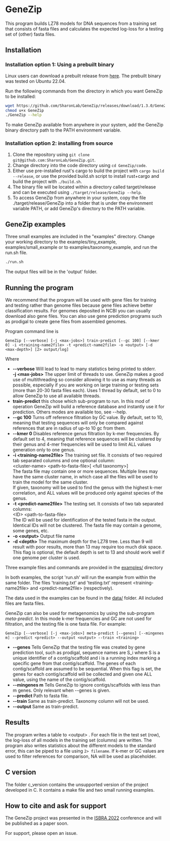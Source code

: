 # GeneZip

This program builds LZ78 models for DNA sequences from a training set that consists of fasta files and calculates the expected log-loss for a testing set of (other) fasta files.

## Installation

### Installation option 1: Using a prebuilt binary

Linux users can download a prebuilt release from [here](https://github.com/SharonLab/GeneZip/releases/download/1.3.0/GeneZip).
The prebuilt binary was tested on Ubuntu 22.04.

Run the following commands from the directory in which you want GeneZip to be installed:

```bash
wget https://github.com/SharonLab/GeneZip/releases/download/1.3.0/GeneZip
chmod u+x GeneZip
./GeneZip --help
```
To make GeneZip available from anywhere in your system, add the GeneZip binary directory path to the PATH environment variable.

### Installation option 2: installing from source

 1. Clone the repository using `git clone git@github.com:SharonLab/GeneZip.git`.
 2. Change directory into the code directory using `cd GeneZip/code`.
 3. Either use pre-installed rust's cargo to build the project with `cargo build --release`, or use the provided build.sh script to install rust+cargo and build the project with `./build.sh`.
 4. The binary file will be located within a directory called target/release and can be executed using `./target/release/GeneZip --help`.
 5. To access GeneZip from anywhere in your system, copy the file ./target/release/GeneZip into a folder that is under the environment variable PATH, or add GeneZip's directory to the PATH variable.



## GeneZip examples

Three small examples are included in the "examples" directory. 
Change your working directory to the examples/tiny_example, examples/small_example or to examples/taxonomy_example, and run the run.sh file.

```bash
./run.sh
```

The output files will be in the 'output' folder.

## Running the program
We recommend that the program will be used with gene files for training and testing rather than genome files because gene files achieve better classification results. For genomes deposited in NCBI you can usually download also gene files. You can also use gene prediction programs such as prodigal to create gene files from assembled genomes. 

Program command line is
```
GeneZip [--verbose] [-j <max-jobs>] train-predict [--gc 100] [--kmer 0] -i <training-name2file> -t <predict-name2file> -o <output> [-d <max-depth>] [2> output/log]
```
Where
- **--verbose** Will lead to lead to many statistics being printed to stderr.<br>
**-j  \<max-jobs\>** The upper limit of threads to use. GeneZip makes a good use of multithreading so consider allowing it to use as many threads as possible, especially if you are working on large training or testing sets (more than 20-30 fasta files each). Uses 1 thread by default, set to 0 to allow GeneZip to use all available threads.
- **train-predict** this chose which sub-program to run. In this mod of operation GeneZip will build a reference database and instantly use it for prediction. Others modes are available too, see --help.<br>
- **--gc 100** Turns off reference filtration by GC value. By default, set to 10, meaning that testing sequences will only be compared against references that are in radius of up-to 10 gc from them.<br>
- **--kmer 0** Disables reference genus filtration by k-mer frequencies. By default set to 4, meaning that reference sequences will be clustered by their genus and 4-mer frequencies will be used to limit ALL values generation only to one genus.
- **-i   \<training-name2file\>** The training set file. It consists of two required tab separated columns and one optional column:<br>
  \<cluster-name\>  \<path-to-fasta-file\>[  \<full taxonomy\>]<br>
  The fasta file may contain one or more sequences.
  Multiple lines may have the same cluster name, in which case all the files will be used to train the model for the same cluster.<br>
  If given, taxonomy will be used to find the genus with the highest k-mer correlation, and ALL values will be produced only against species of the genus.<br>
- **-t   \<predict-name2file\>** The testing set. It consists of two tab separated columns:<br>
  \<ID\> \<path-to-fasta-file\><br>
  The ID will be used for identification of the tested fasta in the output. Identical IDs will not be clustered. The fasta file may contain a genome, some genes, etc.
- **-o  \<output\>** Output file name
- **-d  \<depth\>** The maximum depth for the LZ78 tree. Less than 9 will result with poor results, more than 13 may require too much disk space. This flag is optional, the default depth is set to 13 and should work well if one genome per cluster is used.


Three example files and commands are provided in the [examples/](/examples/) directory

In both examples, the script 'run.sh' will run the example from within the same folder. The files 'training.txt' and 'testing.txt' represent \<training-name2file\> and \<predict-name2file\> (respectively).

The data used in the examples can be found in the [data/](/data/) folder. All included files are fasta files.

GeneZip can also be used for metagenomics by using the sub-program <em>meta-predict</em>. In this mode k-mer frequencies and GC are not used for filtration, and the testing file is one fasta file. For example:

```
GeneZip [--verbose] [-j <max-jobs>] meta-predict [--genes] [--mingenes m] --predict <predict> --output <output> --train <training>
```

- **--genes** Tells GeneZip that the testing file was created by gene prediction tool, such as prodigal, sequence names are S_i where S is a unique identifier of a contig/scaffold and i is a running index marking a specific gene from that contig/scaffold. The genes of each contig/scaffold are assumed to be sequential. When this flag is set, the genes for each contig/scaffold will be collected and given one ALL value, using the name of the contig/scaffold.
- **--mingenes m** Tells GeneZip to ignore contigs/scaffolds with less than m genes. Only relevant when --genes is given.
- **--predict <predict>** Path to fasta file.
- **--train <training>** Same as train-predict. Taxonomy column will not be used.
- **--output <output>** Same as train-predict.


## Results
The program writes a table to \<output\> . For each file in the test set (row), the log-loss of all models in the training set (columns) are written. The program also writes statistics about the different models to the standard error, this can be piped to a file using `2> filename`. If k-mer or GC values are used to filter references for comparison, NA will be used as placeholder.


## C version

The folder c_version contains the unsupported version of the project developed in C.
It contains a make file and two small running examples.

## How to cite and ask for support
The GeneZip project was presented in the [ISBRA 2022](https://mangul-lab-usc.github.io/ISBRA/) conference and will be published as a paper soon.

For support, please open an issue.
